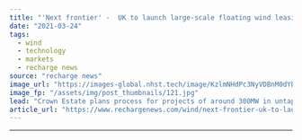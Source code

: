 ```yaml
---
title: "'Next frontier' -  UK to launch large-scale floating wind leasing in Celtic Sea"
date: "2021-03-24"
tags: 
  - wind
  - technology
  - markets
  - recharge news
source: "recharge news"
image_url: "https://images-global.nhst.tech/image/KzlmNHdPc3NyVDBnM0dYbjdpaDRMczMxMlkvYVhOd29NR1ZDNTZ1SmlLOD0=/nhst/binary/cebf35fd4a3d0b50ed4388e9db4515ae"
image_fp: "/assets/img/post_thumbnails/121.jpg"
lead: "Crown Estate plans process for projects of around 300MW in untapped waters off southwest England and Wales"
article_url: "https://www.rechargenews.com/wind/next-frontier-uk-to-launch-large-scale-floating-wind-leasing-in-celtic-sea/2-1-986118"
---
```


---
